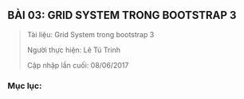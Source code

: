 ## BÀI 03: GRID SYSTEM TRONG BOOTSTRAP 3

> Tài liệu: Grid System trong bootstrap 3
>
> Người thực hiện: Lê Tú Trinh
>
> Cập nhập lần cuối: 08/06/2017

### Mục lục: